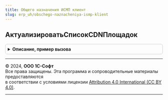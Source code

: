 ```yaml
---
title: Общего назначения ИСМП клиент
slug: erp_uh/obschego-naznacheniya-ismp-klient
---
```



## АктуализироватьСписокCDNПлощадок
<details style="margin: 1em 0; padding: 0.5em; border: 1px solid #ccc; border-radius: 6px;">

<summary style="font-weight: bold; cursor: pointer;">Описание, пример вызова</summary>

```bsl

// Запуск актуализации списка CDN-площадок. При необходимости проверяет, требуется ли обновление по времени
//
// Параметры:
//  Форма - ФормаКлиентскогоПриложения - форма-источник
//  Организация - СправочникСсылка.Организации - организация, от имени которой выполняется запрос к ГИС МТ
//  ДополнительныеПараметры - Неопределено, Структура - Дополнительные параметры
//  ОповещениеПриЗавершении - Неопределено, ОписаниеОповещения - процедура, вызываемая при завершении
Процедура АктуализироватьСписокCDNПлощадок(Форма, Организация, ДополнительныеПараметры = Неопределено, ОповещениеПриЗавершении = Неопределено) Экспорт
```

Пример вызова
```bsl
ОбщегоНазначенияИСМПКлиент.АктуализироватьСписокCDNПлощадок(Форма, Организация, ДополнительныеПараметры, ОповещениеПриЗавершении);
```
</details>

---

© 2024, **ООО 1С-Софт**  
Все права защищены. Эта программа и сопроводительные материалы предоставляются  
в соответствии с условиями лицензии [Attribution 4.0 International (CC BY 4.0)](https://creativecommons.org/licenses/by/4.0/legalcode).

---
